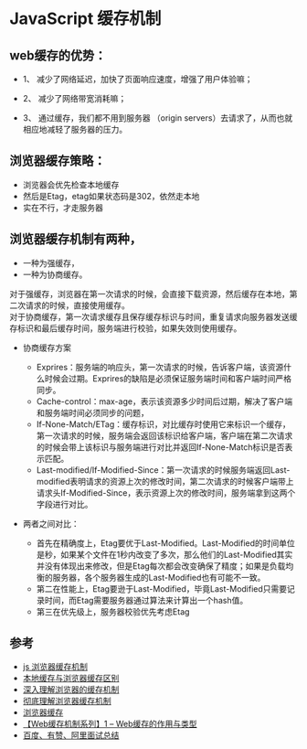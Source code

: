 # JavaScript 缓存机制

## web缓存的优势：

- 1、 减少了网络延迟，加快了页面响应速度，增强了用户体验嘛；

- 2、 减少了网络带宽消耗嘛；

- 3、 通过缓存，我们都不用到服务器 （origin servers）去请求了，从而也就相应地减轻了服务器的压力。


## 浏览器缓存策略：

- 浏览器会优先检查本地缓存
- 然后是Etag，etag如果状态码是302，依然走本地
- 实在不行，才走服务器


## 浏览器缓存机制有两种，

- 一种为强缓存，
- 一种为协商缓存。

对于强缓存，浏览器在第一次请求的时候，会直接下载资源，然后缓存在本地，第二次请求的时候，直接使用缓存。  
对于协商缓存，第一次请求缓存且保存缓存标识与时间，重复请求向服务器发送缓存标识和最后缓存时间，服务端进行校验，如果失效则使用缓存。

- 协商缓存方案
  - Exprires：服务端的响应头，第一次请求的时候，告诉客户端，该资源什么时候会过期。Exprires的缺陷是必须保证服务端时间和客户端时间严格同步。
  - Cache-control：max-age，表示该资源多少时间后过期，解决了客户端和服务端时间必须同步的问题，
  - If-None-Match/ETag：缓存标识，对比缓存时使用它来标识一个缓存，第一次请求的时候，服务端会返回该标识给客户端，客户端在第二次请求的时候会带上该标识与服务端进行对比并返回If-None-Match标识是否表示匹配。
  - Last-modified/If-Modified-Since：第一次请求的时候服务端返回Last-modified表明请求的资源上次的修改时间，第二次请求的时候客户端带上请求头If-Modified-Since，表示资源上次的修改时间，服务端拿到这两个字段进行对比。


- 两者之间对比：
  - 首先在精确度上，Etag要优于Last-Modified。Last-Modified的时间单位是秒，如果某个文件在1秒内改变了多次，那么他们的Last-Modified其实并没有体现出来修改，但是Etag每次都会改变确保了精度；如果是负载均衡的服务器，各个服务器生成的Last-Modified也有可能不一致。
  - 第二在性能上，Etag要逊于Last-Modified，毕竟Last-Modified只需要记录时间，而Etag需要服务器通过算法来计算出一个hash值。
  - 第三在优先级上，服务器校验优先考虑Etag








## 参考
- [js 浏览器缓存机制](https://blog.csdn.net/i13738612458/article/details/80383390)
- [本地缓存与浏览器缓存区别](https://github.com/fairyly/front-end-summary/blob/gh-pages/4.4.6%20%E6%9C%AC%E5%9C%B0%E7%BC%93%E5%AD%98%E4%B8%8E%E6%B5%8F%E8%A7%88%E5%99%A8%E7%BC%93%E5%AD%98%E5%8C%BA%E5%88%AB.md)
- [深入理解浏览器的缓存机制](https://www.jianshu.com/p/54cc04190252)
- [彻底理解浏览器缓存机制](https://www.cnblogs.com/shixiaomiao1122/p/7591556.html)
- [浏览器缓存](https://segmentfault.com/a/1190000008377508)
- [【Web缓存机制系列】1 – Web缓存的作用与类型](http://www.alloyteam.com/2012/03/web-cache-1-web-cache-overview/)
- [百度、有赞、阿里面试总结](https://juejin.im/post/5befeb5051882511a8527dbe#heading-6)
